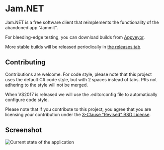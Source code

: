 # Jam.NET

Jam.NET is a free software client that reimplements the functionality of the abandoned app "Jammit".

For bleeding-edge testing, you can download builds from [Appveyor](https://ci.appveyor.com/project/maxton/jam-net/build/artifacts).

More stable builds will be released periodically in [the releases tab](https://github.com/maxton/Jam.NET/releases).

## Contributing

Contributions are welcome.
For code style, please note that this project uses the default C# code style, but with 2 spaces instead of tabs.
PRs not adhering to the style will not be merged.

When VS2017 is released we will use the .editorconfig file to automatically configure code style.

Please note that if you contribute to this project, you agree that you are licensing your contribution under the
[3-Clause "Revised" BSD License](https://github.com/maxton/Jam.NET/blob/master/COPYING).

## Screenshot

![Current state of the application](https://i.imgur.com/02lWV9h.png)
